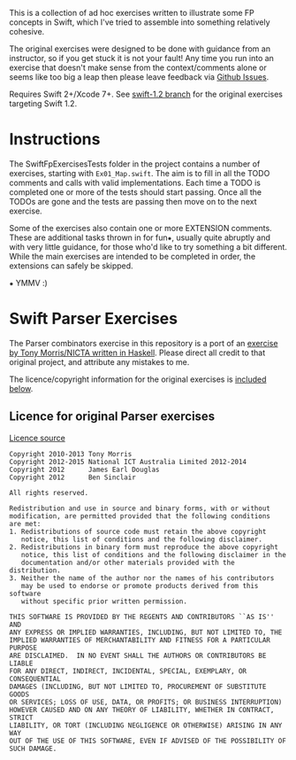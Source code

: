 
This is a collection of ad hoc exercises written to illustrate some FP concepts in Swift, which I've tried to assemble into something relatively cohesive.

The original exercises were designed to be done with guidance from an instructor, so if you get stuck it is not your fault! Any time you run into an exercise that doesn't make sense from the context/comments alone or seems like too big a leap then please leave feedback via [Github Issues](https://github.com/dtchepak/swiftfpexercises/issues).

Requires Swift 2+/Xcode 7+. See [swift-1.2 branch](https://github.com/dtchepak/swiftfpexercises/tree/swift-1.2) for the original exercises targeting Swift 1.2.

# Instructions

The SwiftFpExercisesTests folder in the project contains a number of exercises, starting with `Ex01_Map.swift`. The aim is to fill in all the TODO comments and calls with valid implementations. Each time a TODO is completed one or more of the tests should start passing. Once all the TODOs are gone and the tests are passing then move on to the next exercise.

Some of the exercises also contain one or more EXTENSION comments. These are additional tasks thrown in for fun⁕, usually quite abruptly and with very little guidance, for those who'd like to try something a bit different. While the main exercises are intended to be completed in order, the extensions can safely be skipped. 

⁕ YMMV :)

# Swift Parser Exercises
The Parser combinators exercise in this repository is a port of an [exercise by Tony Morris/NICTA written in Haskell](https://github.com/NICTA/course/blob/af3e945d5eadcaf0a11a462e2ef7f5378b71d7f7/src/Course/Parser.hs). Please direct all credit to that original project, and attribute any mistakes to me.

The licence/copyright information for the original exercises is [included below](#licence-for-original-parser-exercises).

## Licence for original Parser exercises

[Licence source](https://github.com/NICTA/course/blob/af3e945d5eadcaf0a11a462e2ef7f5378b71d7f7/etc/LICENCE)

```
Copyright 2010-2013 Tony Morris
Copyright 2012-2015 National ICT Australia Limited 2012-2014
Copyright 2012      James Earl Douglas
Copyright 2012      Ben Sinclair

All rights reserved.

Redistribution and use in source and binary forms, with or without
modification, are permitted provided that the following conditions
are met:
1. Redistributions of source code must retain the above copyright
   notice, this list of conditions and the following disclaimer.
2. Redistributions in binary form must reproduce the above copyright
   notice, this list of conditions and the following disclaimer in the
   documentation and/or other materials provided with the distribution.
3. Neither the name of the author nor the names of his contributors
   may be used to endorse or promote products derived from this software
   without specific prior written permission.

THIS SOFTWARE IS PROVIDED BY THE REGENTS AND CONTRIBUTORS ``AS IS'' AND
ANY EXPRESS OR IMPLIED WARRANTIES, INCLUDING, BUT NOT LIMITED TO, THE
IMPLIED WARRANTIES OF MERCHANTABILITY AND FITNESS FOR A PARTICULAR PURPOSE
ARE DISCLAIMED.  IN NO EVENT SHALL THE AUTHORS OR CONTRIBUTORS BE LIABLE
FOR ANY DIRECT, INDIRECT, INCIDENTAL, SPECIAL, EXEMPLARY, OR CONSEQUENTIAL
DAMAGES (INCLUDING, BUT NOT LIMITED TO, PROCUREMENT OF SUBSTITUTE GOODS
OR SERVICES; LOSS OF USE, DATA, OR PROFITS; OR BUSINESS INTERRUPTION)
HOWEVER CAUSED AND ON ANY THEORY OF LIABILITY, WHETHER IN CONTRACT, STRICT
LIABILITY, OR TORT (INCLUDING NEGLIGENCE OR OTHERWISE) ARISING IN ANY WAY
OUT OF THE USE OF THIS SOFTWARE, EVEN IF ADVISED OF THE POSSIBILITY OF
SUCH DAMAGE.
```
